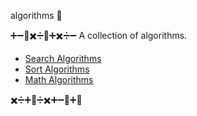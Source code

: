 algorithms 🧮

➕➖🟰✖️➗🟰➕✖️➗➖
A collection of algorithms.

- [Search Algorithms](search/)
- [Sort Algorithms](sort/)
- [Math Algorithms](maths/)

✖️➗➕🟰➗✖️➕➖🟰➕🟰

